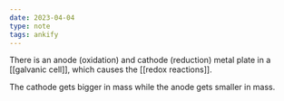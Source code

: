 ```yaml
---
date: 2023-04-04
type: note
tags: ankify
---
```


There is an anode (oxidation) and cathode (reduction) metal plate in a [[galvanic cell]], which causes the [[redox reactions]].

The cathode gets bigger in mass while the anode gets smaller in mass.
